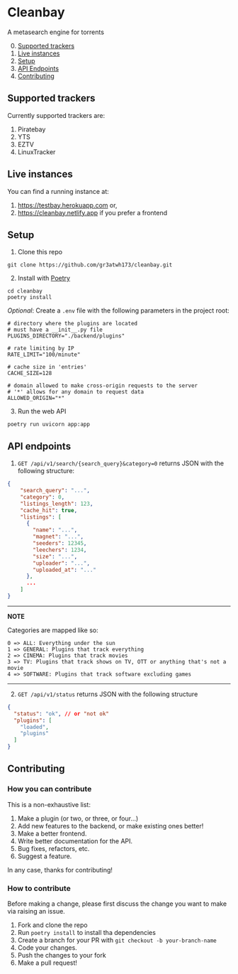 # Cleanbay
A metasearch engine for torrents

0. [Supported trackers](#supported-trackers)
1. [Live instances](#live-instances)
2. [Setup](#setup)
3. [API Endpoints](#api-endpoints)
4. [Contributing](#contributing)

## Supported trackers
Currently supported trackers are:
1. Piratebay
2. YTS
3. EZTV
4. LinuxTracker

## Live instances

You can find a running instance at:
1. https://testbay.herokuapp.com or,
2. https://cleanbay.netlify.app if you prefer a frontend

## Setup
1. Clone this repo
```
git clone https://github.com/gr3atwh173/cleanbay.git
```

2. Install with [Poetry](https://pypi.org/project/poetry/)
```
cd cleanbay
poetry install
```

*Optional*: Create a `.env` file with the following parameters in the project
root:
```
# directory where the plugins are located
# must have a __init__.py file
PLUGINS_DIRECTORY="./backend/plugins"

# rate limiting by IP
RATE_LIMIT="100/minute"

# cache size in 'entries'
CACHE_SIZE=128

# domain allowed to make cross-origin requests to the server
# '*' allows for any domain to request data
ALLOWED_ORIGIN="*"
```

3. Run the web API
```
poetry run uvicorn app:app
```

## API endpoints
1. `GET /api/v1/search/{search_query}&category=0` returns JSON with the 
following structure:
  ```json
  {
      "search_query": "...",
      "category": 0,
      "listings_length": 123,
      "cache_hit": true,
      "listings": [
        {
          "name": "...",
          "magnet": "...",
          "seeders": 12345,
          "leechers": 1234,
          "size": "...", 
          "uploader": "...",
          "uploaded_at": "..."
        },
        ...
      ]
  }
  ```
---
**NOTE**

Categories are mapped like so:
```
0 => ALL: Everything under the sun
1 => GENERAL: Plugins that track everything
2 => CINEMA: Plugins that track movies
3 => TV: Plugins that track shows on TV, OTT or anything that's not a movie
4 => SOFTWARE: Plugins that track software excluding games
```
---

2. `GET /api/v1/status` returns JSON with the following structure
  ```json
  {
    "status": "ok", // or "not ok"
    "plugins": [
      "loaded",
      "plugins"
    ]
  }
  ```

## Contributing

### How you can contribute
This is a non-exhaustive list:
1. Make a plugin (or two, or three, or four...)
2. Add new features to the backend, or make existing ones better!
3. Make a better frontend.
4. Write better documentation for the API.
5. Bug fixes, refactors, etc.
6. Suggest a feature.

In any case, thanks for contributing!

### How to contribute
Before making a change, please first discuss the change you want to make via raising an issue.

1. Fork and clone the repo
2. Run `poetry install` to install tha dependencies
3. Create a branch for your PR with `git checkout -b your-branch-name`
4. Code your changes.
5. Push the changes to your fork
6. Make a pull request!
